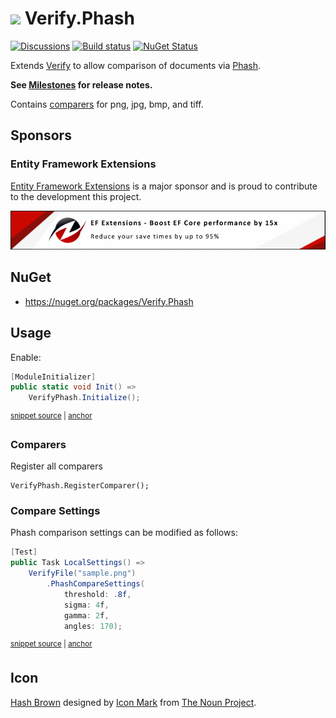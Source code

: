 # <img src="/src/icon.png" height="30px"> Verify.Phash

[![Discussions](https://img.shields.io/badge/Verify-Discussions-yellow?svg=true&label=)](https://github.com/orgs/VerifyTests/discussions)
[![Build status](https://ci.appveyor.com/api/projects/status/18lflc71pchw565r?svg=true)](https://ci.appveyor.com/project/SimonCropp/Verify-Phash)
[![NuGet Status](https://img.shields.io/nuget/v/Verify.Phash.svg)](https://www.nuget.org/packages/Verify.Phash/)

Extends [Verify](https://github.com/VerifyTests/Verify) to allow comparison of documents via [Phash](https://github.com/pgrho/phash).<!-- singleLineInclude: intro. path: /docs/intro.include.md -->

**See [Milestones](../../milestones?state=closed) for release notes.**

Contains [comparers](https://github.com/VerifyTests/Verify/blob/master/docs/comparer.md) for png, jpg, bmp, and tiff.


## Sponsors


### Entity Framework Extensions<!-- include: zzz. path: /docs/zzz.include.md -->

[Entity Framework Extensions](https://entityframework-extensions.net/?utm_source=simoncropp&utm_medium=Verify.Phash) is a major sponsor and is proud to contribute to the development this project.

[![Entity Framework Extensions](https://raw.githubusercontent.com/VerifyTests/Verify.Phash/refs/heads/main/docs/zzz.png)](https://entityframework-extensions.net/?utm_source=simoncropp&utm_medium=Verify.Phash)<!-- endInclude -->


## NuGet

 * https://nuget.org/packages/Verify.Phash


## Usage

Enable:

<!-- snippet: enable -->
<a id='snippet-enable'></a>
```cs
[ModuleInitializer]
public static void Init() =>
    VerifyPhash.Initialize();
```
<sup><a href='/src/Tests/ModuleInit.cs#L5-L11' title='Snippet source file'>snippet source</a> | <a href='#snippet-enable' title='Start of snippet'>anchor</a></sup>
<!-- endSnippet -->


### Comparers

Register all comparers

```
VerifyPhash.RegisterComparer();
```

### Compare Settings

Phash comparison settings can be modified as follows:

<!-- snippet: Settings -->
<a id='snippet-Settings'></a>
```cs
[Test]
public Task LocalSettings() =>
    VerifyFile("sample.png")
        .PhashCompareSettings(
            threshold: .8f,
            sigma: 4f,
            gamma: 2f,
            angles: 170);
```
<sup><a href='/src/Tests/Samples.cs#L27-L38' title='Snippet source file'>snippet source</a> | <a href='#snippet-Settings' title='Start of snippet'>anchor</a></sup>
<!-- endSnippet -->


## Icon

[Hash Brown](https://thenounproject.com/term/hash/1129857/) designed by [Icon Mark](https://thenounproject.com/iconmark) from [The Noun Project](https://thenounproject.com/).
